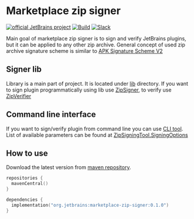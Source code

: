 # Marketplace zip signer

[![official JetBrains project](https://jb.gg/badges/official.svg)][jb:confluence-on-gh]
[![Build](https://github.com/JetBrains/marketplace-zip-signer/workflows/Build/badge.svg)][gh:build]
[![Slack](https://img.shields.io/badge/Slack-%23intellij--platform-blue)][jb:slack]

Main goal of marketplace zip signer is to sign and verify 
JetBrains plugins, but it can be applied to any other zip archive. 
General concept of used zip archive signature scheme is similar 
to [APK Signature Scheme V2](https://source.android.com/security/apksigning/v2)

## Signer lib

Library is a main part of project. It is located under 
[lib](https://github.com/JetBrains/marketplace-zip-signer/tree/master/lib) directory.
If you want to sign plugin programmatically using lib use [ZipSigner](https://github.com/JetBrains/marketplace-zip-signer/blob/master/lib/src/main/kotlin/org/jetbrains/zip/signer/signing/ZipSigner.kt), 
to verify use [ZipVerifier](https://github.com/JetBrains/marketplace-zip-signer/blob/master/lib/src/main/kotlin/org/jetbrains/zip/signer/verifier/ZipVerifier.kt) 

## Command line interface

If you want to sign/verify plugin from command line you can use [CLI tool](https://github.com/JetBrains/marketplace-zip-signer/tree/master/cli).
List of available parameters can be found at [ZipSigningTool.SigningOptions](https://github.com/JetBrains/marketplace-zip-signer/blob/master/cli/src/main/kotlin/org/jetbrains/zip/signer/ZipSigningTool.kt)

[gh:build]: https://github.com/JetBrains/marketplace-zip-signer/actions?query=workflow%3ABuild
[jb:confluence-on-gh]: https://confluence.jetbrains.com/display/ALL/JetBrains+on+GitHub
[jb:slack]: https://plugins.jetbrains.com/slack

## How to use

Download the latest version from [maven repository](https://mvnrepository.com/artifact/org.jetbrains/marketplace-zip-signer).

```kotlin
repositories {
  mavenCentral()
}

dependencies {
  implementation("org.jetbrains:marketplace-zip-signer:0.1.0")
}
```
